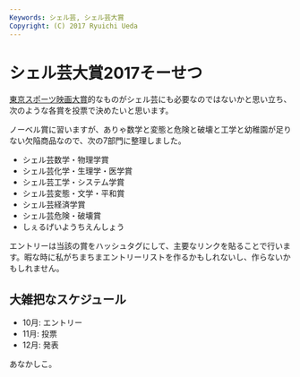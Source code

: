 ```yaml
---
Keywords: シェル芸, シェル芸大賞
Copyright: (C) 2017 Ryuichi Ueda
---
```


# シェル芸大賞2017そーせつ

[東京スポーツ映画大賞](https://ja.wikipedia.org/wiki/%E6%9D%B1%E4%BA%AC%E3%82%B9%E3%83%9D%E3%83%BC%E3%83%84%E6%98%A0%E7%94%BB%E5%A4%A7%E8%B3%9E)的なものがシェル芸にも必要なのではないかと思い立ち、次のような各賞を投票で決めたいと思います。

ノーベル賞に習いますが、ありゃ数学と変態と危険と破壊と工学と幼稚園が足りない欠陥商品なので、次の7部門に整理しました。

* シェル芸数学・物理学賞
* シェル芸化学・生理学・医学賞
* シェル芸工学・システム学賞
* シェル芸変態・文学・平和賞
* シェル芸経済学賞
* シェル芸危険・破壊賞
* しぇるげいようちえんしょう

エントリーは当該の賞をハッシュタグにして、主要なリンクを貼ることで行います。暇な時に私がちまちまエントリーリストを作るかもしれないし、作らないかもしれません。

## 大雑把なスケジュール

* 10月: エントリー
* 11月: 投票
* 12月: 発表

あなかしこ。

